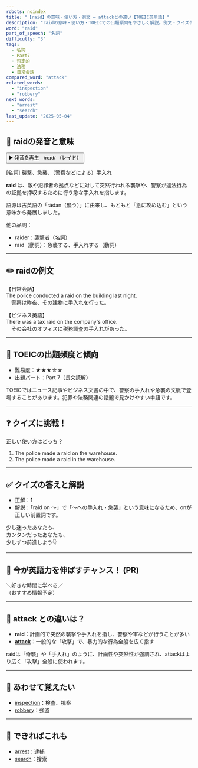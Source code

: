 ```yaml
---
robots: noindex
title: "【raid】の意味・使い方・例文 ― attackとの違い【TOEIC英単語】"
description: "raidの意味・使い方・TOEICでの出題傾向をやさしく解説。例文・クイズ付きでattackとの違いもわかりやすく学べます。"
word: "raid"
part_of_speech: "名詞"
difficulty: "3"
tags:
  - 名詞
  - Part7
  - 否定的
  - 法務
  - 日常会話
compared_word: "attack"
related_words:
  - "inspection"
  - "robbery"
next_words:
  - "arrest"
  - "search"
last_update: "2025-05-04"
---
```


## 🔰 raidの発音と意味

<button class="play-audio" onclick="playTTS('raid')">
  <span class="play-audio-main">
    ▶️ 発音を再生　/reɪd/
  </span>
  <span class="play-audio-sub">
    （レイド）
  </span>
</button>

[名詞] 襲撃、急襲、（警察などによる）手入れ

**raid** は、敵や犯罪者の拠点などに対して突然行われる襲撃や、警察が違法行為の証拠を押収するために行う急な手入れを指します。

語源は古英語の「rādan（襲う）」に由来し、もともと「急に攻め込む」という意味から発展しました。

他の品詞：  
- raider：襲撃者（名詞）
- raid（動詞）：急襲する、手入れする（動詞）

---

## ✏️ raidの例文

【日常会話】  
The police conducted a raid on the building last night.  
　警察は昨夜、その建物に手入れを行った。

【ビジネス英語】  
There was a tax raid on the company's office.  
　その会社のオフィスに税務調査の手入れがあった。

---

## 🎯 TOEICの出題頻度と傾向

- 難易度：★★★☆☆
- 出題パート：Part 7（長文読解）

TOEICではニュース記事やビジネス文書の中で、警察の手入れや急襲の文脈で登場することがあります。犯罪や法務関連の話題で見かけやすい単語です。

---

## ❓ クイズに挑戦！

正しい使い方はどっち？

1. The police made a raid on the warehouse.  
2. The police made a raid in the warehouse.

---

## ✅ クイズの答えと解説

- 正解：**1**
- 解説：「raid on ～」で「～への手入れ・急襲」という意味になるため、onが正しい前置詞です。

少し迷ったあなたも、  
カンタンだったあなたも、  
少しずつ前進しよう👇️

---

## 🚀 今が英語力を伸ばすチャンス！ (PR)

<div class="info-center">
＼好きな時間に学べる／<br>  
（おすすめ情報予定）
</div>

---

## 🤔  attack との違いは？

- **raid**：計画的で突然の襲撃や手入れを指し、警察や軍などが行うことが多い
- **[attack](/attack)**：一般的な「攻撃」で、暴力的な行為全般を広く指す

raidは「奇襲」や「手入れ」のように、計画性や突然性が強調され、attackはより広く「攻撃」全般に使われます。

---

## 🧩 あわせて覚えたい

- [inspection](/inspection)：検査、視察
- [robbery](/robbery)：強盗

---

## 📖 できればこれも

- [arrest](/arrest)：逮捕
- [search](/search)：捜索

<!-- cvid: aid05_bid36 -->
